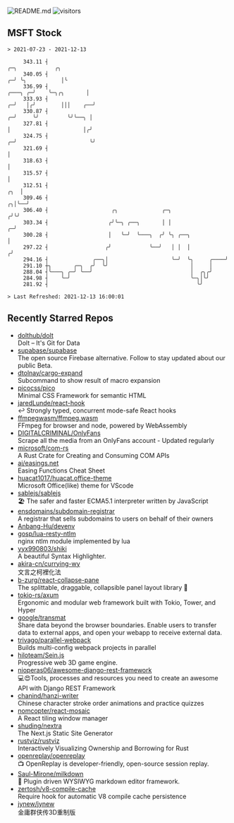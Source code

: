 ![README.md](https://github.com/Gerhut/Gerhut/workflows/README.md/badge.svg)
![visitors](https://visitors.vercel.app/Gerhut/Gerhut?token=8cf69d1f6813d272ef062726b6070c9be4ff72038cfe5a7ded7384a8da65d866)

## MSFT Stock

```
> 2021-07-23 - 2021-12-13

     343.11 ┤                                                                                  ╭─╮            ╭╮ 
     340.05 ┤                                                                                ╭─╯ ╰╮           │╰ 
     336.99 ┤                                                                        ╭───╮ ╭─╯    ╰─╮╭╮       │  
     333.93 ┤                                                                      ╭─╯   │╭╯        │││    ╭──╯  
     330.87 ┤                                                                    ╭─╯     ╰╯         ╰╯╰──╮ │     
     327.81 ┤                                                                    │                       │╭╯     
     324.75 ┤                                                                  ╭─╯                       ╰╯      
     321.69 ┤                                                                  │                                 
     318.63 ┤                                                                  │                                 
     315.57 ┤                                                                  │                                 
     312.51 ┤                                                              ╭╮  │                                 
     309.46 ┤                                                            ╭╮│╰──╯                                 
     306.40 ┤                    ╭╮              ╭─╮                    ╭╯╰╯                                     
     303.34 ┤                   ╭╯╰─╮ ╭──╮       │ │                  ╭─╯                                        
     300.28 ┤                   │   ╰─╯  ╰───╮  ╭╯ ╰╮ ╭──╮            │                                          
     297.22 ┤                  ╭╯            ╰──╯   │ │  │           ╭╯                                          
     294.16 ┤              ╭──╮│                    ╰─╯  ╰╮     ╭────╯                                           
     291.10 ┼╮       ╭─╮  ╭╯  ╰╯                          │     │                                                
     288.04 ┤╰───╮ ╭─╯ ╰──╯                               │  ╭╮╭╯                                                
     284.98 ┤    ╰─╯                                      ╰─╮│╰╯                                                 
     281.92 ┤                                               ╰╯                                                   

> Last Refreshed: 2021-12-13 16:00:01
```

## Recently Starred Repos

- [dolthub/dolt](https://github.com/dolthub/dolt)  
  Dolt – It's Git for Data
- [supabase/supabase](https://github.com/supabase/supabase)  
  The open source Firebase alternative. Follow to stay updated about our public Beta.
- [dtolnay/cargo-expand](https://github.com/dtolnay/cargo-expand)  
  Subcommand to show result of macro expansion
- [picocss/pico](https://github.com/picocss/pico)  
  Minimal CSS Framework for semantic HTML
- [jaredLunde/react-hook](https://github.com/jaredLunde/react-hook)  
  ↩ Strongly typed, concurrent mode-safe React hooks
- [ffmpegwasm/ffmpeg.wasm](https://github.com/ffmpegwasm/ffmpeg.wasm)  
  FFmpeg for browser and node, powered by WebAssembly
- [DIGITALCRIMINAL/OnlyFans](https://github.com/DIGITALCRIMINAL/OnlyFans)  
  Scrape all the media from an OnlyFans account - Updated regularly
- [microsoft/com-rs](https://github.com/microsoft/com-rs)  
  A Rust Crate for Creating and Consuming COM APIs
- [ai/easings.net](https://github.com/ai/easings.net)  
  Easing Functions Cheat Sheet
- [huacat1017/huacat.office-theme](https://github.com/huacat1017/huacat.office-theme)  
  Microsoft Office(like) theme for VScode
- [sablejs/sablejs](https://github.com/sablejs/sablejs)  
  🏖️ The safer and faster ECMA5.1 interpreter written by JavaScript
- [ensdomains/subdomain-registrar](https://github.com/ensdomains/subdomain-registrar)  
  A registrar that sells subdomains to users on behalf of their owners
- [Anbang-Hu/devenv](https://github.com/Anbang-Hu/devenv)  
- [gosp/lua-resty-ntlm](https://github.com/gosp/lua-resty-ntlm)  
  nginx ntlm module implemented by lua
- [yyx990803/shiki](https://github.com/yyx990803/shiki)  
  A beautiful Syntax Highlighter.
- [akira-cn/currying-wy](https://github.com/akira-cn/currying-wy)  
  文言之柯裡化法
- [b-zurg/react-collapse-pane](https://github.com/b-zurg/react-collapse-pane)  
  The splittable, draggable, collapsible panel layout library 🎉
- [tokio-rs/axum](https://github.com/tokio-rs/axum)  
  Ergonomic and modular web framework built with Tokio, Tower, and Hyper
- [google/transmat](https://github.com/google/transmat)  
  Share data beyond the browser boundaries. Enable users to transfer data to external apps, and open your webapp to receive external data.
- [trivago/parallel-webpack](https://github.com/trivago/parallel-webpack)  
  Builds multi-config webpack projects in parallel
- [hiloteam/Sein.js](https://github.com/hiloteam/Sein.js)  
  Progressive web 3D game engine.
- [nioperas06/awesome-django-rest-framework](https://github.com/nioperas06/awesome-django-rest-framework)  
   💻😍Tools, processes and resources you need to create an awesome API with Django REST Framework
- [chanind/hanzi-writer](https://github.com/chanind/hanzi-writer)  
  Chinese character stroke order animations and practice quizzes
- [nomcopter/react-mosaic](https://github.com/nomcopter/react-mosaic)  
  A React tiling window manager
- [shuding/nextra](https://github.com/shuding/nextra)  
  The Next.js Static Site Generator
- [rustviz/rustviz](https://github.com/rustviz/rustviz)  
  Interactively Visualizing Ownership and Borrowing for Rust
- [openreplay/openreplay](https://github.com/openreplay/openreplay)  
  :tv: OpenReplay is developer-friendly, open-source session replay.
- [Saul-Mirone/milkdown](https://github.com/Saul-Mirone/milkdown)  
  🍼 Plugin driven WYSIWYG  markdown editor framework.
- [zertosh/v8-compile-cache](https://github.com/zertosh/v8-compile-cache)  
  Require hook for automatic V8 compile cache persistence
- [jynew/jynew](https://github.com/jynew/jynew)  
  金庸群侠传3D重制版
